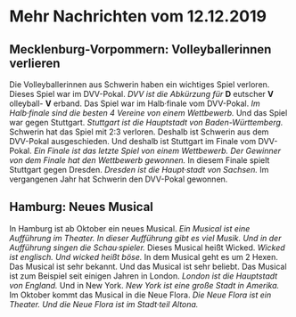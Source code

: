 # Mehr Nachrichten vom 12.12.2019


## Mecklenburg-Vorpommern: Volleyballerinnen verlieren
Die Volleyballerinnen aus Schwerin haben ein wichtiges Spiel verloren. Dieses Spiel war im DVV-Pokal. 
*DVV ist die Abkürzung für* **D** eutscher **V** olleyball- **V** erband. Das Spiel war im Halb·finale vom DVV-Pokal. 
*Im Halb·finale sind die besten 4 Vereine von einem Wettbewerb.* Und das Spiel war gegen Stuttgart. 
*Stuttgart ist die Hauptstadt von Baden-Württemberg.* Schwerin hat das Spiel mit 2:3 verloren. Deshalb ist Schwerin aus dem DVV-Pokal ausgeschieden. Und deshalb ist Stuttgart im Finale vom DVV-Pokal. 
*Ein Finale ist das letzte Spiel von einem Wettbewerb.* 
*Der Gewinner von dem Finale hat den Wettbewerb gewonnen.* In diesem Finale spielt Stuttgart gegen Dresden. 
*Dresden ist die Haupt·stadt von Sachsen.* Im vergangenen Jahr hat Schwerin den DVV-Pokal gewonnen. 

## Hamburg: Neues Musical
In Hamburg ist ab Oktober ein neues Musical. 
*Ein Musical ist eine Aufführung im Theater.* 
*In dieser Aufführung gibt es viel Musik.* 
*Und in der Aufführung singen die Schau·spieler.* Dieses Musical heißt Wicked. 
*Wicked ist englisch.* 
*Und wicked heißt böse.* In dem Musical geht es um 2 Hexen. Das Musical ist sehr bekannt. Und das Musical ist sehr beliebt. Das Musical ist zum Beispiel seit einigen Jahren in London. 
*London ist die Hauptstadt von England.* Und in New York. 
*New York ist eine große Stadt in Amerika.* Im Oktober kommt das Musical in die Neue Flora. 
*Die Neue Flora ist ein Theater.* 
*Und die Neue Flora ist im Stadt·teil Altona.* 
